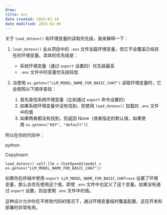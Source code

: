 ```yaml
---
draw:
title: env
date created: 2025-01-18
date modified: 2025-02-06
---
```


关于 `load_dotenv()` 和环境变量的读取优先级，我来解释一下：

1. `load_dotenv()` 会从项目中的 `.env` 文件加载环境变量，但它不会覆盖已经存在的环境变量。具体的优先级是：
    
    - 系统环境变量（通过 `export` 设置的）优先级最高
    - `.env` 文件中的变量优先级较低
2. 当使用 `os.getenv("LLM_MODEL_NAME_FOR_BASIC_CHAT")` 读取环境变量时，它会按照以下顺序查找：
    
    1. 首先查找系统环境变量（比如通过 `export` 命令设置的）
    2. 如果系统环境变量中没有找到，则使用 `load_dotenv()` 加载的 `.env` 文件中的值
    3. 如果两者都没有找到，则返回 None（或者指定的默认值，如果使用 `os.getenv("KEY", "default")`）

所以在你的代码中：

python

CopyInsert

`load_dotenv() self.llm = ChatOpenAI(model = os.getenv("LLM_MODEL_NAME_FOR_BASIC_CHAT"))`

如果你在终端中使用 `export LLM_MODEL_NAME_FOR_BASIC_CHAT=xxx` 设置了环境变量，那么会优先使用这个值，即使 `.env` 文件中也定义了这个变量。如果没有通过 `export` 设置，则会使用 `.env` 文件中的值。

这种设计允许你在不修改代码的情况下，通过环境变量临时覆盖配置，这在开发和部署时非常有用。
